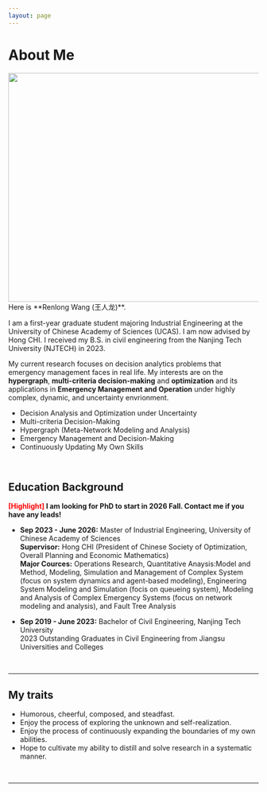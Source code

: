 ```yaml
---
layout: page
---
```


# About Me
<img src="{{ site.url }}/images/lifephoto.jpg" width="600" height="460">
<br>
Here is **Renlong Wang (王人龙)**.

I am a first-year graduate student majoring Industrial Engineering at the University of Chinese Academy of Sciences (UCAS). I am now advised by Hong CHI. I received my B.S. in civil engineering from the Nanjing Tech University (NJTECH) in 2023.

My current research focuses on decision analytics problems that emergency management faces in real life. My interests are on the **hypergraph**, **multi-criteria decision-making** and **optimization** and its applications in **Emergency Management and Operation** under highly complex, dynamic, and uncertainty envrionment.
- Decision Analysis and Optimization under Uncertainty
- Multi-criteria Decision-Making
- Hypergraph (Meta-Network Modeling and Analysis)
- Emergency Management and Decision-Making
- Continuously Updating My Own Skills

<br>

## Education Background

**<font color='red'>[Highlight]</font> I am looking for PhD to start in 2026 Fall. Contact me if you have any leads!**

- **Sep 2023 - June 2026:** Master of Industrial Engineering, University of Chinese Academy of Sciences <br>**Supervisor:** Hong CHI (President of Chinese Society of Optimization, Overall Planning and Economic Mathematics)<br> **Major Cources:** Operations Research, Quantitative Anaysis:Model and Method, Modeling, Simulation and Management of Complex System (focus on system dynamics and agent-based modeling), Engineering System Modeling and Simulation (focis on queueing system), Modeling and Analysis of Complex Emergency Systems (focus on network modeling and analysis), and Fault Tree Analysis

- **Sep 2019 - June 2023:** Bachelor of Civil Engineering, Nanjing Tech University <br>2023 Outstanding Graduates in Civil Engineering from Jiangsu Universities and Colleges


<br>

---

## My traits

- Humorous, cheerful, composed, and steadfast.
- Enjoy the process of exploring the unknown and self-realization.
- Enjoy the process of continuously expanding the boundaries of my own abilities.
- Hope to cultivate my ability to distill and solve research in a systematic manner.

<br>

---
